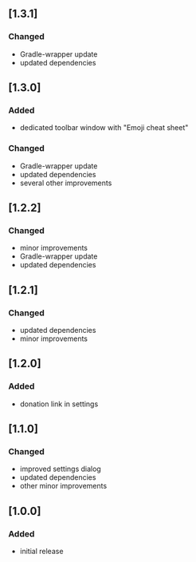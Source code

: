## [1.3.1]

### Changed
- Gradle-wrapper update
- updated dependencies

## [1.3.0]

### Added
- dedicated toolbar window with "Emoji cheat sheet" 

### Changed
- Gradle-wrapper update
- updated dependencies
- several other improvements

## [1.2.2]

### Changed
- minor improvements
- Gradle-wrapper update
- updated dependencies

## [1.2.1]

### Changed
- updated dependencies
- minor improvements

## [1.2.0]

### Added
- donation link in settings

## [1.1.0]

### Changed
- improved settings dialog
- updated dependencies
- other minor improvements

## [1.0.0]

### Added
- initial release
